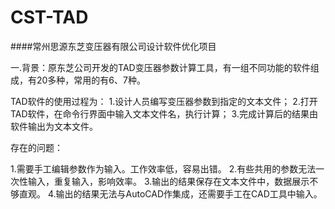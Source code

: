# CST-TAD
####常州思源东芝变压器有限公司设计软件优化项目

一.背景：原东芝公司开发的TAD变压器参数计算工具，有一组不同功能的软件组成，有20多种，常用的有6、7种。

TAD软件的使用过程为：
1.设计人员编写变压器参数到指定的文本文件；
2.打开TAD软件，在命令行界面中输入文本文件名，执行计算；
3.完成计算后的结果由软件输出为文本文件。

存在的问题：

1.需要手工编辑参数作为输入。工作效率低，容易出错。
2.有些共用的参数无法一次性输入，重复输入，影响效率。
3.输出的结果保存在文本文件中，数据展示不够直观。
4.输出的结果无法与AutoCAD作集成，还需要手工在CAD工具中输入。

